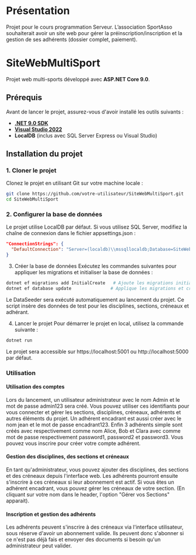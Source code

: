# Présentation

Projet pour le cours programmation Serveur.
L’association SportAsso souhaiterait avoir un site web pour gérer la préinscription/inscription et la gestion de ses adhérents (dossier complet, paiement).

# SiteWebMultiSport

Projet web multi-sports développé avec **ASP.NET Core 9.0**.

## Prérequis

Avant de lancer le projet, assurez-vous d'avoir installé les outils suivants :

- [**.NET 9.0 SDK**](https://dotnet.microsoft.com/download)
- [**Visual Studio 2022**](https://visualstudio.microsoft.com/downloads/)
- **LocalDB** (inclus avec SQL Server Express ou Visual Studio)

## Installation du projet

### 1. Cloner le projet

Clonez le projet en utilisant Git sur votre machine locale :

```bash
git clone https://github.com/votre-utilisateur/SiteWebMultiSport.git
cd SiteWebMultiSport
```

### 2. Configurer la base de données
Le projet utilise LocalDB par défaut. Si vous utilisez SQL Server, modifiez la chaîne de connexion dans le fichier appsettings.json :

```json
"ConnectionStrings": {
  "DefaultConnection": "Server=(localdb)\\mssqllocaldb;Database=SiteWebMultiSport;Trusted_Connection=True;"
}
```
3. Créer la base de données
Exécutez les commandes suivantes pour appliquer les migrations et initialiser la base de données :

```bash
dotnet ef migrations add InitialCreate   # Ajoute les migrations initiales
dotnet ef database update               # Applique les migrations et crée la base de données
```
Le DataSeeder sera exécuté automatiquement au lancement du projet. Ce script insère des données de test pour les disciplines, sections, créneaux et adhérant.

4. Lancer le projet
Pour démarrer le projet en local, utilisez la commande suivante :

```bash
dotnet run
```
Le projet sera accessible sur https://localhost:5001 ou http://localhost:5000 par défaut.

### Utilisation
#### Utilisation des comptes
Lors du lancement, un utilisateur administrateur avec le nom Admin et le mot de passe admin123 sera créé. Vous pouvez utiliser ces identifiants pour vous connecter et gérer les sections, disciplines, créneaux, adhérents et autres éléments du projet.
Un adhérent encadrant est aussi créer avec le nom jean et le mot de passe encadrant123.
Enfin 3 adhérents simple sont créés avec respectivement comme nom Alice, Bob et Clara avec comme mot de passe respectivement password1, password2 et password3.
Vous pouvez vous inscrire pour créer votre compte adhérent.

#### Gestion des disciplines, des sections et créneaux
En tant qu'administrateur, vous pouvez ajouter des disciplines, des sections et des créneaux depuis l'interface web. Les adhérents pourront ensuite s'inscrire à ces créneaux si leur abonnement est actif.
Si vous êtes un adhérent encadrant, vous pouvez gérer les créneaux de votre section. (En cliquant sur votre nom dans le header, l'option "Gérer vos Sections" apparait).

#### Inscription et gestion des adhérents
Les adhérents peuvent s'inscrire à des créneaux via l'interface utilisateur, sous réserve d'avoir un abonnement valide.
Ils peuvent donc s'abonner si ce n'est pas déjà fais et envoyer des documents si besoin qu'un administrateur peut valider.
